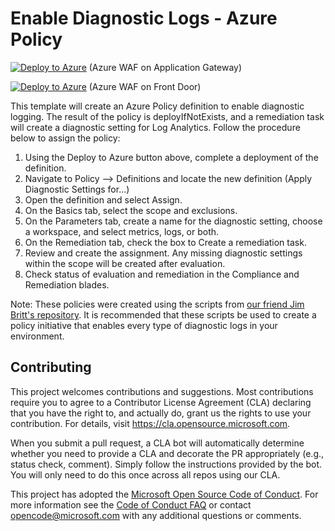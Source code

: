 # Enable Diagnostic Logs - Azure Policy

[![Deploy to Azure](https://aka.ms/deploytoazurebutton)](https://portal.azure.com/#create/Microsoft.Template/uri/https%3A%2F%2Fraw.githubusercontent.com%2FAzure%2FAzure-Network-Security%2Fmaster%2FAzure%2520WAF%2FEnable%2520Diagnostic%2520Logging%2FAzure%2520Policy%2FWAFLogs-AppGateway.json) (Azure WAF on Application Gateway)

[![Deploy to Azure](https://aka.ms/deploytoazurebutton)](https://portal.azure.com/#create/Microsoft.Template/uri/https%3A%2F%2Fraw.githubusercontent.com%2FAzure%2FAzure-Network-Security%2Fmaster%2FAzure%2520WAF%2FEnable%2520Diagnostic%2520Logging%2FAzure%2520Policy%2FWAFLogs-FrontDoor.json) (Azure WAF on Front Door)

This template will create an Azure Policy definition to enable diagnostic logging. The result of the policy is deployIfNotExists, and a remediation task will create a diagnostic setting for Log Analytics. Follow the procedure below to assign the policy:

1. Using the Deploy to Azure button above, complete a deployment of the definition.
2. Navigate to Policy --> Definitions and locate the new definition (Apply Diagnostic Settings for...)
3. Open the definition and select Assign.
4. On the Basics tab, select the scope and exclusions.
5. On the Parameters tab, create a name for the diagnostic setting, choose a workspace, and select metrics, logs, or both.
6. On the Remediation tab, check the box to Create a remediation task.
7. Review and create the assignment. Any missing diagnostic settings within the scope will be created after evaluation.
8. Check status of evaluation and remediation in the Compliance and Remediation blades.

Note: These policies were created using the scripts from [our friend Jim Britt's repository](https://github.com/JimGBritt/AzurePolicy/tree/master/AzureMonitor/Scripts). It is recommended that these scripts be used to create a policy initiative that enables every type of diagnostic logs in your environment.

## Contributing

This project welcomes contributions and suggestions.  Most contributions require you to agree to a
Contributor License Agreement (CLA) declaring that you have the right to, and actually do, grant us
the rights to use your contribution. For details, visit https://cla.opensource.microsoft.com.

When you submit a pull request, a CLA bot will automatically determine whether you need to provide
a CLA and decorate the PR appropriately (e.g., status check, comment). Simply follow the instructions
provided by the bot. You will only need to do this once across all repos using our CLA.

This project has adopted the [Microsoft Open Source Code of Conduct](https://opensource.microsoft.com/codeofconduct/).
For more information see the [Code of Conduct FAQ](https://opensource.microsoft.com/codeofconduct/faq/) or
contact [opencode@microsoft.com](mailto:opencode@microsoft.com) with any additional questions or comments.
